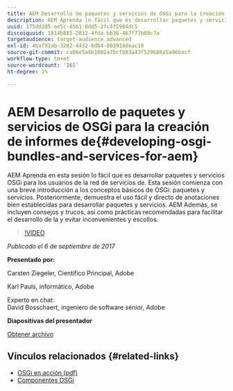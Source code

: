 ```yaml
---
title: AEM Desarrollo de paquetes y servicios de OSGi para la creación de informes de
description: AEM Aprenda lo fácil que es desarrollar paquetes y servicios de OSGi para los clientes de la red de servicios de. Esta sesión comienza con una breve introducción a los conceptos básicos de OSGi.
uuid: 175dd285-ee5c-45b1-8dd5-2fc4f5964dc5
discoiquuid: 1814b885-2832-4fda-bb36-467f77b88c7a
targetaudience: target-audience advanced
exl-id: 4baf91ab-3282-4432-8db4-003918deac10
source-git-commit: ca06e5a8b1602a7bcfb83a43f529680a5a96bacf
workflow-type: tm+mt
source-wordcount: '161'
ht-degree: 1%

---
```


# AEM Desarrollo de paquetes y servicios de OSGi para la creación de informes de{#developing-osgi-bundles-and-services-for-aem}

AEM Aprenda en esta sesión lo fácil que es desarrollar paquetes y servicios OSGi para los usuarios de la red de servicios de. Esta sesión comienza con una breve introducción a los conceptos básicos de OSGi: paquetes y servicios. Posteriormente, demuestra el uso fácil y directo de anotaciones bien establecidas para desarrollar paquetes y servicios. AEM Además, se incluyen consejos y trucos, así como prácticas recomendadas para facilitar el desarrollo de la y evitar inconvenientes y escollos.

>[!VIDEO](https://video.tv.adobe.com/v/19654/?quality=9)

*Publicado el 6 de septiembre de 2017*

**Presentado por:**

Carsten Ziegeler, Científico Principal, Adobe

Karl Pauls, informático, Adobe

Experto en chat:\
David Bosschaert, ingeniero de software sénior, Adobe

**Diapositivas del presentador**

[Obtener archivo](assets/aem-gems-osgi-best-practices-090617.pdf)

## Vínculos relacionados {#related-links}

* [OSGi en acción (pdf)](https://manning-content.s3.amazonaws.com/download/9/86fba2b-2ea2-48cc-855d-39e06df49ceb/OSGIiAsamplech1.pdf)
* [Componentes OSGi](https://blog.osoco.de/2015/08/osgi-components-simply-simple-part-i/)

